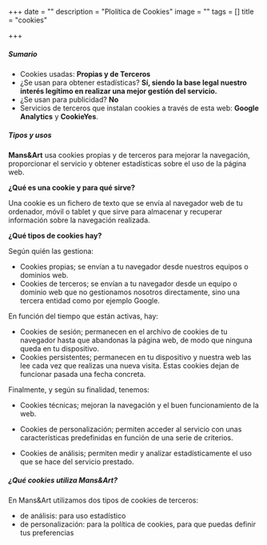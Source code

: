 +++
date = ""
description = "Plolítica de Cookies"
image = ""
tags = []
title = "cookies"

+++
##### **Sumario**

* Cookies usadas: **Propias y de Terceros**
* ¿Se usan para obtener estadísticas? **Sí, siendo la base legal nuestro interés legítimo en realizar una mejor gestión del servicio.**
* ¿Se usan para publicidad? **No**
* Servicios de terceros que instalan cookies a través de esta web: **Google Analytics** y **CookieYes**.

##### **Tipos y usos**

**Mans&Art** usa cookies propias y de terceros para mejorar la navegación, proporcionar el servicio y obtener estadísticas sobre el uso de la página web.

**¿Qué es una cookie y para qué sirve?**

Una cookie es un fichero de texto que se envía al navegador web de tu ordenador, móvil o tablet y que sirve para almacenar y recuperar información sobre la navegación realizada.

**¿Qué tipos de cookies hay?**

Según quién las gestiona:

* Cookies propias; se envían a tu navegador desde nuestros equipos o dominios web.
* Cookies de terceros; se envían a tu navegador desde un equipo o dominio web que no gestionamos nosotros directamente, sino una tercera entidad como por ejemplo Google.

En función del tiempo que están activas, hay:

* Cookies de sesión; permanecen en el archivo de cookies de tu navegador hasta que abandonas la página web, de modo que ninguna queda en tu dispositivo.
* Cookies persistentes; permanecen en tu dispositivo y nuestra web las lee cada vez que realizas una nueva visita. Estas cookies dejan de funcionar pasada una fecha concreta.

Finalmente, y según su finalidad, tenemos:

* Cookies técnicas; mejoran la navegación y el buen funcionamiento de la web.


* Cookies de personalización; permiten acceder al servicio con unas características predefinidas en función de una serie de criterios.


* Cookies de análisis; permiten medir y analizar estadísticamente el uso que se hace del servicio prestado.

##### **¿Qué cookies utiliza Mans&Art?**

En Mans&Art utilizamos dos tipos de cookies de terceros:

* de análisis: para uso estadístico
* de personalización: para la política de cookies, para que puedas definir tus preferencias